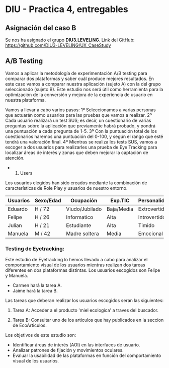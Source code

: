 # DIU - Practica 4, entregables

## Asignación del caso B
Se nos ha asignado el grupo **DIU3.LEVELING**. Link del GitHub: https://github.com/DIU3-LEVELING/UX_CaseStudy

## A/B Testing

Vamos a aplicar la metodología de experimentación A/B testing para comparar dos plataformas y saber cuál produce mejores resultados. En este caso vamos a comparar nuestra aplicación (sujeto A) con la del grupo seleccionado (sujeto B).
Este estudio nos será útil como herramienta para la optimización de la conversión y mejora de la experiencia de usuario en nuestra plataforma.

Vamos a llevar a cabo varios pasos:
  1º Seleccionamos a varias personas que actuarán como usuarios para las pruebas que vamos a realizar.
  2º Cada usuario realizará un test SUS; es decir, un cuestionario de varias preguntas sobre la aplicación que previamente habrá probado, y pondrá una puntuación a cada pregunta de 1-5.
  3º Con la puntuación total de los cuestionarios haremos una puntuación del 0-100, y según el rango que esté tendrá una valoración final.
  4º Mientras se realiza los tests SUS, vamos a escoger a dos usuarios para realizarles una prueba de Eye Tracking para localizar áreas de interés y zonas que deben mejorar la captación de atención.

* 1. Users 

Los usuarios elegidos han sido creados mediante la combinación de características de Role Play y usuarios de nuestro entorno.

| Usuarios | Sexo/Edad     | Ocupación   |  Exp.TIC    | Personalidad | Plataforma | TestA/B
| ------------- | -------- | ----------- | ----------- | -----------  | ---------- | ----
| Eduardo  | H / 72   | Viudo/Jubilado  | Baja/Media       | Extrovertido | Móvil       | A 
| Felipe  | H / 26   | Informatico  | Alta       | Introvertido       | Linux        | A 
| Julian  | H / 21   | Estudiante     | Alta        | Timido    | Windows      | B 
| Manuela  | M / 42   | Madre soltera  | Media      | Emocional     | Móvil        | B


### Testing de Eyetracking: 
Este estudio de Eyetracking lo hemos llevado a cabo para analizar el comportamiento visual de los usuarios mientras realizan dos tareas diferentes en dos plataformas distintas.
Los usuarios escogidos son Felipe y Manuela.
- Carmen hará la tarea A.
- Jaime hará la tarea B.

Las tareas que deberan realizar los usuarios escogidos seran las siguientes:
1. Tarea A: Acceder a el producto 'miel ecologica' a traves del buscador.

2. Tarea B: Consultar uno de los articulos que hay publicados en la seccion de EcoArticulos.

Los objetivos de este estudio son:
* Identificar áreas de interés (AOI) en las interfaces de usuario.
* Analizar patrones de fijación y movimientos oculares.
* Evaluar la usabilidad de las plataformas en función del comportamiento visual de los usuarios.
